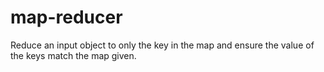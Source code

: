 # map-reducer
Reduce an input object to only the key in the map and ensure the value of the keys match the map given.
